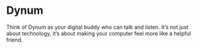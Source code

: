# Dynum
Think of Dynum as your digital buddy who can talk and listen. It’s not just about technology, it’s about making your computer feel more like a helpful friend.

